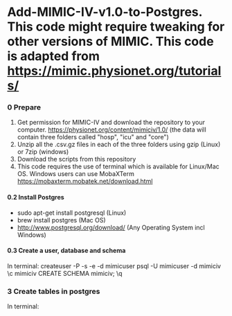 # Add-MIMIC-IV-v1.0-to-Postgres. This code might require tweaking for other versions of MIMIC. This code is adapted from https://mimic.physionet.org/tutorials/

###  0 Prepare
1. Get permission for MIMIC-IV and download the repository to your computer. https://physionet.org/content/mimiciv/1.0/ (the data will contain three folders called "hosp", "icu" and "core")
2. Unzip all the .csv.gz files in each of the three folders using gzip (Linux) or 7zip (windows)
3. Download the scripts from this repository
4. This code requires the use of terminal which is available for Linux/Mac OS. Windows users can use MobaXTerm https://mobaxterm.mobatek.net/download.html

#### 0.2 Install Postgres
* sudo apt-get install postgresql (Linux)
* brew install postgres (Mac OS)
* http://www.postgresql.org/download/ (Any Operating System incl Windows)

#### 0.3 Create a user, database and schema 
In terminal:
createuser -P -s -e -d mimicuser
psql -U mimicuser -d mimiciv
\c mimiciv
CREATE SCHEMA mimiciv;
\q

### 3 Create tables in postgres
In terminal:

